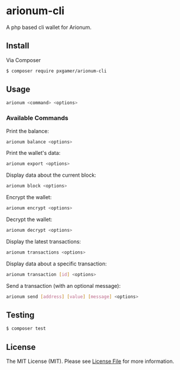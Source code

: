 # arionum-cli

A php based cli wallet for Arionum.

## Install

Via Composer

```bash
$ composer require pxgamer/arionum-cli
```

## Usage

```bash
arionum <command> <options>
```

### Available Commands

Print the balance:

```bash
arionum balance <options>
```

Print the wallet's data:

```bash
arionum export <options>
```

Display data about the current block:

```bash
arionum block <options>
```

Encrypt the wallet:

```bash
arionum encrypt <options>
```

Decrypt the wallet:

```bash
arionum decrypt <options>
```

Display the latest transactions:

```bash
arionum transactions <options>
```

Display data about a specific transaction:

```bash
arionum transaction [id] <options>
```

Send a transaction (with an optional message):

```bash
arionum send [address] [value] [message] <options>
```

## Testing

```bash
$ composer test
```

## License

The MIT License (MIT). Please see [License File](LICENSE) for more information.
